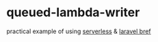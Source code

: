 ﻿# queued-lambda-writer
practical example of using [serverless](https://www.serverless.com/) & [laravel bref](https://bref.sh/)
